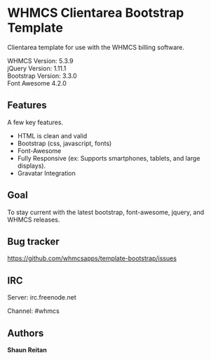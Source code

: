 WHMCS Clientarea Bootstrap Template
=============
		
Clientarea template for use with the WHMCS billing software.
		
WHMCS Version: 5.3.9  
jQuery Version: 1.11.1  
Bootstrap Version: 3.3.0  
Font Awesome 4.2.0  
		
		
		
Features
-----------

A few key features.

* HTML is clean and valid
* Bootstrap (css, javascript, fonts)
* Font-Awesome
* Fully Responsive (ex: Supports smartphones, tablets, and large displays).
* Gravatar Integration
		
		
		
Goal
-----------

To stay current with the latest bootstrap, font-awesome, jquery, and WHMCS releases.



Bug tracker
-----------

https://github.com/whmcsapps/template-bootstrap/issues



IRC
---

Server: irc.freenode.net

Channel: #whmcs



Authors
-------

**Shaun Reitan**
